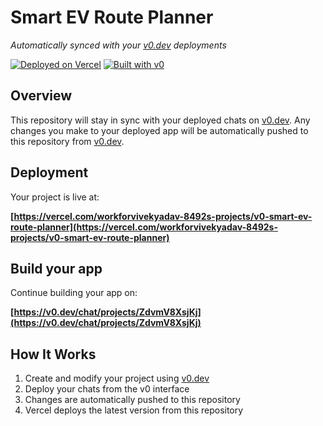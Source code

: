 # Smart EV Route Planner

*Automatically synced with your [v0.dev](https://v0.dev) deployments*

[![Deployed on Vercel](https://img.shields.io/badge/Deployed%20on-Vercel-black?style=for-the-badge&logo=vercel)](https://vercel.com/workforvivekyadav-8492s-projects/v0-smart-ev-route-planner)
[![Built with v0](https://img.shields.io/badge/Built%20with-v0.dev-black?style=for-the-badge)](https://v0.dev/chat/projects/ZdvmV8XsjKj)

## Overview

This repository will stay in sync with your deployed chats on [v0.dev](https://v0.dev).
Any changes you make to your deployed app will be automatically pushed to this repository from [v0.dev](https://v0.dev).

## Deployment

Your project is live at:

**[https://vercel.com/workforvivekyadav-8492s-projects/v0-smart-ev-route-planner](https://vercel.com/workforvivekyadav-8492s-projects/v0-smart-ev-route-planner)**

## Build your app

Continue building your app on:

**[https://v0.dev/chat/projects/ZdvmV8XsjKj](https://v0.dev/chat/projects/ZdvmV8XsjKj)**

## How It Works

1. Create and modify your project using [v0.dev](https://v0.dev)
2. Deploy your chats from the v0 interface
3. Changes are automatically pushed to this repository
4. Vercel deploys the latest version from this repository
